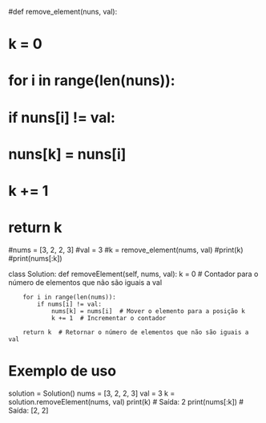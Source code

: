 #def remove_element(nuns, val):
#    k = 0

#    for i in range(len(nuns)):
#        if nuns[i] != val:
  #          nuns[k] = nuns[i]
   #         k += 1

   # return k

#nums = [3, 2, 2, 3]
#val = 3
#k = remove_element(nums, val)
#print(k)
#print(nums[:k])

class Solution:
    def removeElement(self, nums, val):
        k = 0  # Contador para o número de elementos que não são iguais a val

        for i in range(len(nums)):
            if nums[i] != val:
                nums[k] = nums[i]  # Mover o elemento para a posição k
                k += 1  # Incrementar o contador

        return k  # Retornar o número de elementos que não são iguais a val

# Exemplo de uso
solution = Solution()
nums = [3, 2, 2, 3]
val = 3
k = solution.removeElement(nums, val)
print(k)  # Saída: 2
print(nums[:k])  # Saída: [2, 2]

